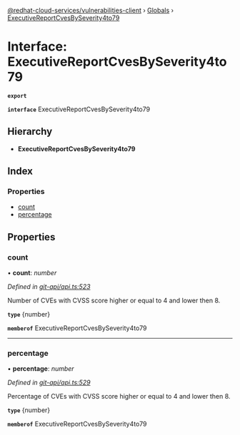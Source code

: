 [@redhat-cloud-services/vulnerabilities-client](../README.md) › [Globals](../globals.md) › [ExecutiveReportCvesBySeverity4to79](executivereportcvesbyseverity4to79.md)

# Interface: ExecutiveReportCvesBySeverity4to79

**`export`** 

**`interface`** ExecutiveReportCvesBySeverity4to79

## Hierarchy

* **ExecutiveReportCvesBySeverity4to79**

## Index

### Properties

* [count](executivereportcvesbyseverity4to79.md#count)
* [percentage](executivereportcvesbyseverity4to79.md#percentage)

## Properties

###  count

• **count**: *number*

*Defined in [git-api/api.ts:523](https://github.com/RedHatInsights/javascript-clients/blob/master/packages/vulnerabilities/git-api/api.ts#L523)*

Number of CVEs with CVSS score higher or equal to 4 and lower then 8.

**`type`** {number}

**`memberof`** ExecutiveReportCvesBySeverity4to79

___

###  percentage

• **percentage**: *number*

*Defined in [git-api/api.ts:529](https://github.com/RedHatInsights/javascript-clients/blob/master/packages/vulnerabilities/git-api/api.ts#L529)*

Percentage of CVEs with CVSS score higher or equal to 4 and lower then 8.

**`type`** {number}

**`memberof`** ExecutiveReportCvesBySeverity4to79
